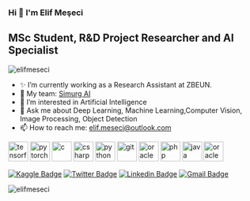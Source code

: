 ### Hi :wave: I'm Elif Meşeci
## MSc Student, R&D Project Researcher and AI Specialist

<p align="left"> <img src="https://komarev.com/ghpvc/?username=elifmeseci&color=yellow" alt="elifmeseci" /> </p>

-  ✨ I’m currently working as a Research Assistant at ZBEUN.
- :telescope: My team: [Simurg AI](https://www.simurgai.com)
- :seedling: I’m interested in Artificial Intelligence
- :speech_balloon: Ask me about Deep Learning, Machine Learning,Computer Vision, Image Processing, Object Detection
- :mailbox: How to reach me: elif.meseci@outlook.com

<p align="left"> <img src="https://www.vectorlogo.zone/logos/tensorflow/tensorflow-icon.svg" alt="tensorflow" width="40" height="40"/>
 <img src="https://www.vectorlogo.zone/logos/pytorch/pytorch-icon.svg" alt="pytorch" width="40" height="40"/>
 <img src="https://icongr.am/devicon/c-original.svg?size=128&color=currentColor" alt="c" width="40" height="40"/>
 <img src="https://icongr.am/devicon/csharp-original.svg?size=128&color=currentColor" alt="csharp" width="40" height="40"/>
 <img src="https://icongr.am/devicon/python-original.svg?size=128&color=currentColor" alt="python" width="40" height="40"/>
 <img src="https://icongr.am/devicon/git-original.svg?size=128&color=currentColor" alt="git" width="40" height="40"/> 
 <img src="https://icongr.am/devicon/react-original.svg?size=128&color=currentColor" alt="oracle" width="40" height="40"/>
 <img src="https://icongr.am/devicon/php-plain.svg?size=128&color=000000" alt="php" width="40" height="40"/> 
 <img src="https://icongr.am/devicon/java-original.svg?size=128&color=currentColor" alt="java" width="40" height="40"/>
 <img src="https://icongr.am/devicon/oracle-original.svg?size=128&color=currentColor" alt="oracle" width="40" height="40"/>
</p>

[![Kaggle Badge](https://img.shields.io/badge/-Kaggle-000000?style=flat&logo=Kaggle&logoColor=white&link=https://www.kaggle.com/elifmeseci/)](https://www.kaggle.com/elifmeseci/)
[![Twitter Badge](https://img.shields.io/badge/-Twitter-000000?style=flat&labelColor=000000&logo=twitter&logoColor=white&link=https://twitter.com/elifmeseci)](https://twitter.com/elifmeseci)
[![Linkedin Badge](https://img.shields.io/badge/-LinkedIn-000000?style=flat&logo=Linkedin&logoColor=white&link=https://www.linkedin.com/in/elifmeseci/)](https://www.linkedin.com/in/elifmeseci/)
[![Gmail Badge](https://img.shields.io/badge/-Gmail-000000?style=flat&logo=Gmail&logoColor=white&link=mailto:elif.meselif@gmail.com)](mailto:elif.meselif@gmail.com)

<p><img align="left" src="https://github-readme-stats.vercel.app/api/top-langs/?username=elifmeseci&layout=compact&hide=html" alt="elifmeseci"/></p>
